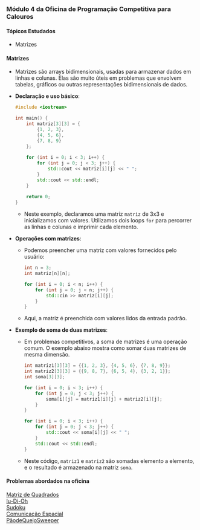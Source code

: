 ### Módulo 4 da Oficina de Programação Competitiva para Calouros
#### Tópicos Estudados
- Matrizes

#### Matrizes
- Matrizes são arrays bidimensionais, usadas para armazenar dados em linhas e colunas. Elas são muito úteis em problemas que envolvem tabelas, gráficos ou outras representações bidimensionais de dados.

- **Declaração e uso básico**:
    ```cpp
    #include <iostream>
    
    int main() {
        int matriz[3][3] = {
            {1, 2, 3},
            {4, 5, 6},
            {7, 8, 9}
        };
        
        for (int i = 0; i < 3; i++) {
            for (int j = 0; j < 3; j++) {
                std::cout << matriz[i][j] << " ";
            }
            std::cout << std::endl;
        }
        
        return 0;
    }
    ```
    - Neste exemplo, declaramos uma matriz `matriz` de 3x3 e inicializamos com valores. Utilizamos dois loops `for` para percorrer as linhas e colunas e imprimir cada elemento.

- **Operações com matrizes**:
    - Podemos preencher uma matriz com valores fornecidos pelo usuário:
        ```cpp
        int n = 3;
        int matriz[n][n];
        
        for (int i = 0; i < n; i++) {
            for (int j = 0; j < n; j++) {
                std::cin >> matriz[i][j];
            }
        }
        ```
    - Aqui, a matriz é preenchida com valores lidos da entrada padrão.

- **Exemplo de soma de duas matrizes**:
    - Em problemas competitivos, a soma de matrizes é uma operação comum. O exemplo abaixo mostra como somar duas matrizes de mesma dimensão.
        ```cpp
        int matriz1[3][3] = {{1, 2, 3}, {4, 5, 6}, {7, 8, 9}};
        int matriz2[3][3] = {{9, 8, 7}, {6, 5, 4}, {3, 2, 1}};
        int soma[3][3];
        
        for (int i = 0; i < 3; i++) {
            for (int j = 0; j < 3; j++) {
                soma[i][j] = matriz1[i][j] + matriz2[i][j];
            }
        }
        
        for (int i = 0; i < 3; i++) {
            for (int j = 0; j < 3; j++) {
                std::cout << soma[i][j] << " ";
            }
            std::cout << std::endl;
        }
        ```
    - Neste código, `matriz1` e `matriz2` são somadas elemento a elemento, e o resultado é armazenado na matriz `soma`.

#### Problemas abordados na oficina
[Matriz de Quadrados](https://judge.beecrowd.com/pt/problems/view/1578)<br>
[Iu-Di-Oh](https://judge.beecrowd.com/pt/problems/view/2542)<br>
[Sudoku](https://judge.beecrowd.com/pt/problems/view/1383)<br>
[Comunicação Espacial](https://judge.beecrowd.com/pt/problems/view/3162)<br>
[PãodeQuejoSweeper](https://judge.beecrowd.com/pt/problems/view/2552)

